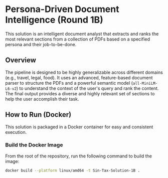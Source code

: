 # Persona-Driven Document Intelligence (Round 1B)

This solution is an intelligent document analyst that extracts and ranks the most relevant sections from a collection of PDFs based on a specified persona and their job-to-be-done.

## Overview

The pipeline is designed to be highly generalizable across different domains (e.g., travel, legal, food). It uses an advanced, feature-based document parser to structure the PDFs and a powerful semantic model (`all-MiniLM-L6-v2`) to understand the context of the user's query and rank the content. The final output provides a diverse and highly relevant set of sections to help the user accomplish their task.

## How to Run (Docker)

This solution is packaged in a Docker container for easy and consistent execution.

### Build the Docker Image

From the root of the repository, run the following command to build the image:
```bash
docker build --platform linux/amd64 -t Sin-Tax-Solution-1B .
